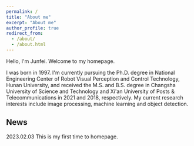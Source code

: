 ```yaml
---
permalink: /
title: "About me"
excerpt: "About me"
author_profile: true
redirect_from: 
  - /about/
  - /about.html
---
```


Hello, I'm Junfei. Welcome to my homepage.

I was born in 1997. I'm currently pursuing the Ph.D. degree in National Engineering Center of Robot Visual Perception and Control Technology, Hunan University, and received the M.S. and B.S. degree in Changsha University of Science and Technology and Xi'an University of Posts & Telecommunications in 2021 and 2018, respectively. My current research interests include image processing, machine learning and object detection.

News
------
2023.02.03 This is my first time to homepage.


